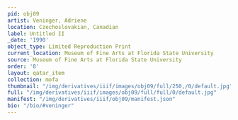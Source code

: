 ```yaml
---
pid: obj09
artist: Veninger, Adriene
location: Czechoslovakian, Canadian
label: Untitled II
_date: '1990'
object_type: Limited Reproduction Print
current_location: Museum of Fine Arts at Florida State University
source: Museum of Fine Arts at Florida State University
order: '8'
layout: qatar_item
collection: mofa
thumbnail: "/img/derivatives/iiif/images/obj09/full/250,/0/default.jpg"
full: "/img/derivatives/iiif/images/obj09/full/full/0/default.jpg"
manifest: "/img/derivatives/iiif/obj09/manifest.json"
bio: "/bio/#veninger"
---
```

